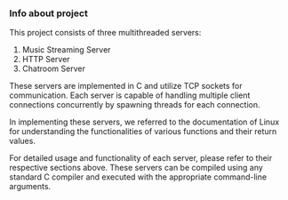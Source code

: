
### Info about project

This project consists of three multithreaded servers:
1. Music Streaming Server
2. HTTP Server
3. Chatroom Server

These servers are implemented in C and utilize TCP sockets for communication. Each server is capable of handling multiple client connections concurrently by spawning threads for each connection.

In implementing these servers, we referred to the documentation of Linux for understanding the functionalities of various functions and their return values.

For detailed usage and functionality of each server, please refer to their respective sections above. These servers can be compiled using any standard C compiler and executed with the appropriate command-line arguments.